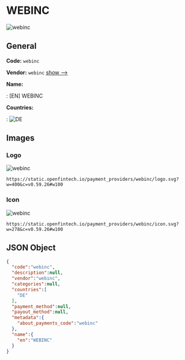 
# WEBINC 
![webinc](https://static.openfintech.io/payment_providers/webinc/logo.svg?w=400&c=v0.59.26#w100)  

## General 
 
**Code:** `webinc` 
 
**Vendor:** `webinc` [show -->](/vendors/webinc/) 
 
**Name:** 
 
:	[EN] WEBINC 
 
 
**Countries:** 
 
:	![DE](https://cdnjs.cloudflare.com/ajax/libs/flag-icon-css/3.3.0/flags/4x3/de.svg#w24)  

## Images 

### Logo 
 
![webinc](https://static.openfintech.io/payment_providers/webinc/logo.svg?w=400&c=v0.59.26#w100)  

```
https://static.openfintech.io/payment_providers/webinc/logo.svg?w=400&c=v0.59.26#w100
```  

### Icon 
 
![webinc](https://static.openfintech.io/payment_providers/webinc/icon.svg?w=278&c=v0.59.26#w100)  

```
https://static.openfintech.io/payment_providers/webinc/icon.svg?w=278&c=v0.59.26#w100
```  

## JSON Object 

```json
{
  "code":"webinc",
  "description":null,
  "vendor":"webinc",
  "categories":null,
  "countries":[
    "DE"
  ],
  "payment_method":null,
  "payout_method":null,
  "metadata":{
    "about_payments_code":"webinc"
  },
  "name":{
    "en":"WEBINC"
  }
}
```  
